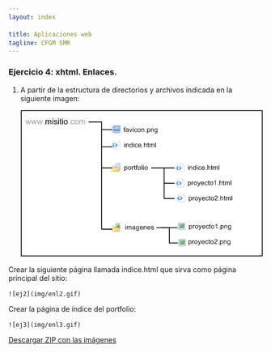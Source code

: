 ```yaml
---
layout: index

title: Aplicaciones web
tagline: CFGM SMR
---
```


### Ejercicio 4: xhtml. Enlaces.

1. A partir de la estructura de directorios y archivos indicada en la siguiente imagen:

	![ej1](img/enl1.gif)

Crear la siguiente página llamada indice.html que sirva como página principal del sitio:

	![ej2](img/enl2.gif) 

Crear la página de índice del portfolio:

	![ej3](img/enl3.gif) 	

[Descargar ZIP con las imágenes](img/imagenes.zip)

